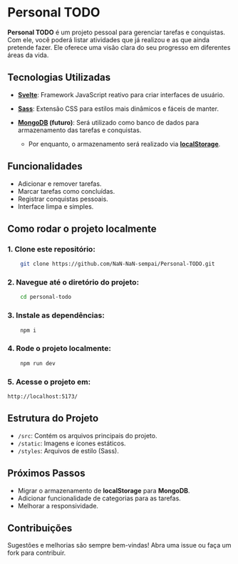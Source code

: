# Personal TODO

**Personal TODO** é um projeto pessoal para gerenciar tarefas e conquistas. Com ele, você poderá listar atividades que já realizou e as que ainda pretende fazer. Ele oferece uma visão clara do seu progresso em diferentes áreas da vida.

## Tecnologias Utilizadas

- **[Svelte](https://svelte.dev/)**: Framework JavaScript reativo para criar interfaces de usuário.

- **[Sass](https://sass-lang.com/)**: Extensão CSS para estilos mais dinâmicos e fáceis de manter.

- **[MongoDB](https://www.mongodb.com/) (futuro)**: Será utilizado como banco de dados para armazenamento das tarefas e conquistas.  
    - Por enquanto, o armazenamento será realizado via **[localStorage](https://developer.mozilla.org/docs/Web/API/Window/localStorage)**.

## Funcionalidades

- Adicionar e remover tarefas.
- Marcar tarefas como concluídas.
- Registrar conquistas pessoais.
- Interface limpa e simples.

## Como rodar o projeto localmente

### 1. Clone este repositório:
```bash
    git clone https://github.com/NaN-NaN-sempai/Personal-TODO.git
```

### 2. Navegue até o diretório do projeto:
```bash
    cd personal-todo
```

### 3. Instale as dependências:
```bash
    npm i
```

### 4. Rode o projeto localmente:
```bash
    npm run dev
```

### 5. Acesse o projeto em:
`http://localhost:5173/`

## Estrutura do Projeto

- `/src`: Contém os arquivos principais do projeto.
- `/static`: Imagens e ícones estáticos.
- `/styles`: Arquivos de estilo (Sass).

## Próximos Passos

- Migrar o armazenamento de **localStorage** para **MongoDB**.
- Adicionar funcionalidade de categorias para as tarefas.
- Melhorar a responsividade.

## Contribuições

Sugestões e melhorias são sempre bem-vindas! Abra uma issue ou faça um fork para contribuir.
